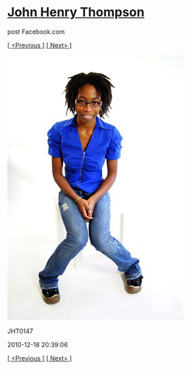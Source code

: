# [John Henry Thompson](../README.md)
post Facebook.com

[[ <Previous ]](2010-12-18-26.md) [[ Next> ]](2010-12-18-28.md)

[![](../media/2010-12-18/Fam-2010-JHT0147.jpg)](../README.md)

JHT0147

2010-12-18 20:39:06

[[ <Previous ]](2010-12-18-26.md) [[ Next> ]](2010-12-18-28.md)